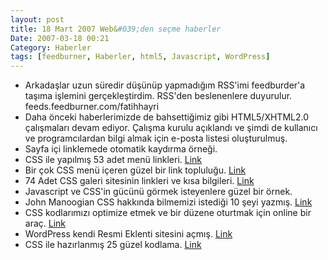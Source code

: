 ```yaml
---
layout: post
title: 18 Mart 2007 Web&#039;den seçme haberler
Date: 2007-03-18 00:21
Category: Haberler
tags: [feedburner, Haberler, html5, Javascript, WordPress]
---
```


-   Arkadaşlar uzun süredir düşünüp yapmadığım RSS'imi feedburder'a
    taşıma işlemini gerçekleştirdim. RSS'den beslenenlere duyurulur.
    feeds.feedburner.com/fatihhayri
-   Daha önceki haberlerimizde de bahsettiğimiz gibi HTML5/XHTML2.0
    çalışmaları devam ediyor. Çalışma kurulu açıklandı ve şimdi de
    kullanıcı ve programcılardan bilgi almak için e-posta listesi
    oluşturulmuş.
-   Sayfa içi linklemede otomatik kaydırma örneği.
-   CSS ile yapılmış 53 adet menü linkleri. [Link][2]
-   Bir çok CSS menü içeren güzel bir link topluluğu. [Link][3]
-   74 Adet CSS galeri sitesinin linkleri ve kısa bilgileri. [Link][4]
-   Javascript ve CSS'in gücünü görmek isteyenlere güzel bir örnek.
-   John Manoogian CSS hakkında bilmemizi istediği 10 şeyi yazmış.
    [Link][6]
-   CSS kodlarımızı optimize etmek ve bir düzene oturtmak için online
    bir araç. [Link][7]
-   WordPress kendi Resmi Eklenti sitesini açmış. [Link][8]
-   CSS ile hazırlanmış 25 güzel kodlama. [Link][9]


  [2]: http://www.smashingmagazine.com/2007/03/14/css-based-navigation-menus-modern-solutions/
    "Link"
  [3]: http://www.cssplay.co.uk/menus/index.html "Link"
  [4]: http://www.nuff-respec.com/technology/css-gallery-roundup "Link"
  [6]: http://blog.jm3.net/2007/03/16/the-only-ten-things-to-know-about-css/
    "Link"
  [7]: http://www.cleancss.com/?lang=en "Link"
  [8]: http://wordpress.org/development/2007/03/plugin-directory/ "Link"
  [9]: http://tutorialblog.org/25-code-snippets-for-web-designers-part2/
    "Link"
